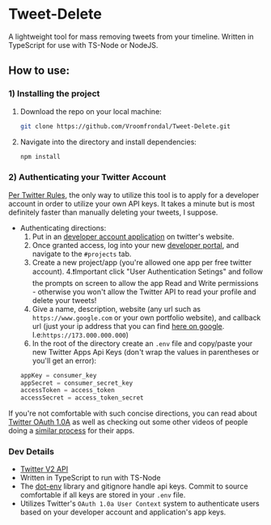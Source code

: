 # Tweet-Delete

A lightweight tool for mass removing tweets from your timeline. Written in TypeScript for use with TS-Node or NodeJS.

## How to use:

### 1) Installing the project

1.  Download the repo on your local machine:

    ```bash
    git clone https://github.com/Vroomfrondal/Tweet-Delete.git
    ```

2.  Navigate into the directory and install dependencies:
    ```bash
    npm install
    ```

### 2) Authenticating your Twitter Account

[Per Twitter Rules](https://developer.twitter.com/en/support/twitter-api/developer-account#:~:text=All%20Twitter%20API%20access%20requires,Elevated%20access%20can%20be%20requested.), the only way to utilize this tool is to apply for a developer account in order to utilize your own API keys. It takes a minute but is most definitely faster than manually deleting your tweets, I suppose.

- Authenticating directions:
  1. Put in an [developer account application](https://developer.twitter.com/en/docs/twitter-api/getting-started/getting-access-to-the-twitter-api) on twitter's website.
  2. Once granted access, log into your new [developer portal](https://developer.twitter.com/), and navigate to the `#projects` tab.
  3. Create a new project/app (you're allowed one app per free twitter account).
     4.❗Important click "User Authentication Setings" and follow the prompts on screen to allow the app Read and Write permissions - otherwise you won't allow the Twitter API to read your profile and delete your tweets!
  4. Give a name, description, website (any url such as `https://www.google.com` or your own portfolio website), and callback url (just your ip address that you can find [here on google](https://www.google.com/search?q=what%27s+my+ip&oq=what%27s+my+ip&aqs=chrome..69i57j0i512j0i433i512j0i512l5.1283j1j7&sourceid=chrome&ie=UTF-8). I.e:`https://173.000.000.000`)
  6) In the root of the directory create an `.env` file and copy/paste your new Twitter Apps Api Keys (don't wrap the values in parentheses or you'll get an error):
  ```js
  appKey = consumer_key
  appSecret = consumer_secret_key
  accessToken = access_token
  accessSecret = access_token_secret
  ```

If you're not comfortable with such concise directions, you can read about [Twitter OAuth 1.0A](https://developer.twitter.com/en/docs/authentication/oauth-1-0a) as well as checking out some other videos of people doing a [similar process](https://www.youtube.com/watch?v=fD-GRCH_tks&t=419s) for their apps.

### Dev Details

- [Twitter V2 API](https://developer.twitter.com/en/docs/twitter-api/getting-started/about-twitter-api)
- Written in TypeScript to run with TS-Node
- The [dot-env](https://www.npmjs.com/package/dotenv) library and gitignore handle api keys. Commit to source comfortable if all keys are stored in your `.env` file.
- Utilizes Twitter's `OAuth 1.0a User Context` system to authenticate users based on your developer account and application's app keys.
